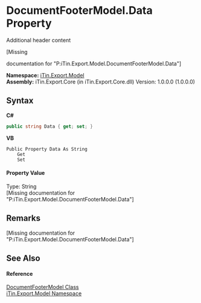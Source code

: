 # DocumentFooterModel.Data Property 
Additional header content 

\[Missing <summary> documentation for "P:iTin.Export.Model.DocumentFooterModel.Data"\]

**Namespace:**&nbsp;<a href="ef57ffcc-e95e-b212-5a46-9aa6f5a3511f">iTin.Export.Model</a><br />**Assembly:**&nbsp;iTin.Export.Core (in iTin.Export.Core.dll) Version: 1.0.0.0 (1.0.0.0)

## Syntax

**C#**<br />
``` C#
public string Data { get; set; }
```

**VB**<br />
``` VB
Public Property Data As String
	Get
	Set
```


#### Property Value
Type: String<br />\[Missing <value> documentation for "P:iTin.Export.Model.DocumentFooterModel.Data"\]

## Remarks
\[Missing <remarks> documentation for "P:iTin.Export.Model.DocumentFooterModel.Data"\]

## See Also


#### Reference
<a href="cefbe81a-a024-dc8a-bc8c-bc7cf73dd579">DocumentFooterModel Class</a><br /><a href="ef57ffcc-e95e-b212-5a46-9aa6f5a3511f">iTin.Export.Model Namespace</a><br />